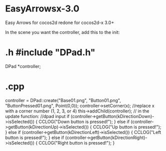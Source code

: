 EasyArrowsx-3.0
===============

Easy Arrows for cocos2d redone for cocos2d-x 3.0+


In the scene you want the controller, add this to the init:

  .h
  #include "DPad.h"
  =================
  DPad *controller;
  
  
  .cpp
  ==============================================================================================
  controller = DPad::create("Base01.png", "Button01.png", "ButtonPressed01.png", Point(0,0));
    controller->setCorner(x); //replace x with a corner number (1, 2, 3, or 4)
    this->addChild(controller);
    // in the update function:
    //dpad input
    if (controller->getButton(kDirectionDown)->isSelected()) {
        CCLOG("Down button is pressed!");
    }
    else if (controller->getButton(kDirectionUp)->isSelected()) {
        CCLOG("Up button is pressed!");
    }
    else if (controller->getButton(kDirectionLeft)->isSelected()) {
        CCLOG("Left button is pressed!");
    }
    else if (controller->getButton(kDirectionRight)->isSelected()) {
        CCLOG("Right button is pressed!");
    }
    
